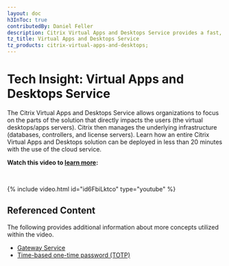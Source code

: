 ```yaml
---
layout: doc
h3InToc: true
contributedBy: Daniel Feller
description: Citrix Virtual Apps and Desktops Service provides a fast, low-impact deployment option for on-premises/cloud-hosted, Windows/Linux, desktops/apps.
tz_title: Virtual Apps and Desktops Service
tz_products: citrix-virtual-apps-and-desktops;
---
```

# Tech Insight: Virtual Apps and Desktops Service

The Citrix Virtual Apps and Desktops Service allows organizations to focus on the parts of the solution that directly impacts the users (the virtual desktops/apps servers). Citrix then manages the underlying infrastructure (databases, controllers, and license servers). Learn how an entire Citrix Virtual Apps and Desktops solution can be deployed in less than 20 minutes with the use of the cloud service.

**Watch this video to [learn more](https://www.youtube.com/watch?v=id6FbiLktco):**

&nbsp;

{% include video.html id="id6FbiLktco" type="youtube" %}

## Referenced Content

The following provides additional information about more concepts utilized within the video.

*  [Gateway Service](/en-us/tech-zone/learn/tech-briefs/gateway-hdxproxy.html)
*  [Time-based one-time password (TOTP)](/en-us/tech-zone/learn/tech-insights/authentication-totp.html)
